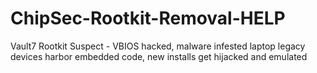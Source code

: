 # ChipSec-Rootkit-Removal-HELP
Vault7 Rootkit Suspect - VBIOS hacked, malware infested laptop legacy devices harbor embedded code, new installs get hijacked and emulated
